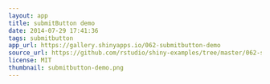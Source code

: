```yaml
---
layout: app
title: submitButton demo
date: 2014-07-29 17:41:36
tags: submitbutton
app_url: https://gallery.shinyapps.io/062-submitbutton-demo
source_url: https://github.com/rstudio/shiny-examples/tree/master/062-submitbutton-demo
license: MIT
thumbnail: submitbutton-demo.png
---
```


